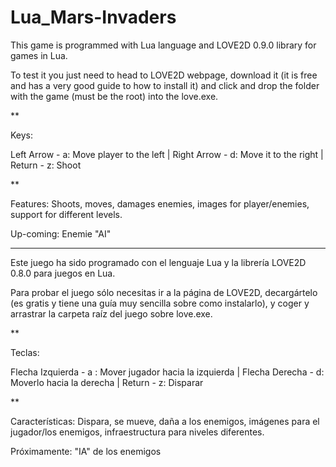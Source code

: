 Lua_Mars-Invaders
=================

This game is programmed with Lua language and LOVE2D 0.9.0 library for games in Lua.

To test it you just need to head to LOVE2D webpage, download it (it is free and has a very good guide to how to install it) and click and drop the folder with the game (must be the root) into the love.exe.

**

Keys:

Left Arrow - a: Move player to the left | 
Right Arrow - d: Move it to the right | 
Return - z: Shoot

**

Features:
Shoots, moves, damages enemies, images for player/enemies, support for different levels.


Up-coming:
Enemie "AI"

----------------------------------------------------------------------------------------------------------------------

Este juego ha sido programado con el lenguaje Lua y la librería LOVE2D 0.8.0 para juegos en Lua.

Para probar el juego sólo necesitas ir a la página de LOVE2D, decargártelo (es gratis y tiene una guía muy sencilla sobre como instalarlo), y coger y arrastrar la carpeta raíz del juego sobre love.exe.

**

Teclas:

Flecha Izquierda - a : Mover jugador hacia la izquierda | 
Flecha Derecha - d: Moverlo hacia la derecha | 
Return - z: Disparar

**

Características:
Dispara, se mueve, daña a los enemigos, imágenes para el jugador/los enemigos, infraestructura para niveles diferentes.


Próximamente:
"IA" de los enemigos
